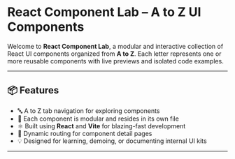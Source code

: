 # React Component Lab – A to Z UI Components

Welcome to **React Component Lab**, a modular and interactive collection of React UI components organized from **A to Z**. Each letter represents one or more reusable components with live previews and isolated code examples.

---

## 📦 Features

- 🔤 A to Z tab navigation for exploring components
- 🧩 Each component is modular and resides in its own file
- ⚛️ Built using **React** and **Vite** for blazing-fast development
- 🔄 Dynamic routing for component detail pages
- 💡 Designed for learning, demoing, or documenting internal UI kits

---
